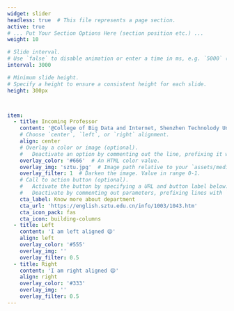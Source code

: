 ```yaml
---
widget: slider
headless: true  # This file represents a page section.
active: true
# ... Put Your Section Options Here (section position etc.) ...
weight: 10

# Slide interval.
# Use `false` to disable animation or enter a time in ms, e.g. `5000` (5s).
interval: 3000

# Minimum slide height.
# Specify a height to ensure a consistent height for each slide.
height: 300px



item:
  - title: Incoming Professor
    content: '@College of Big Data and Internet, Shenzhen Technolody University'
    # Choose `center`, `left`, or `right` alignment.
    align: center
    # Overlay a color or image (optional).
    #   Deactivate an option by commenting out the line, prefixing it with `#`.
    overlay_color: '#666'  # An HTML color value.
    overlay_img: 'sztu.jpg'  # Image path relative to your `assets/media/` folder
    overlay_filter: 1  # Darken the image. Value in range 0-1.
    # Call to action button (optional).
    #   Activate the button by specifying a URL and button label below.
    #   Deactivate by commenting out parameters, prefixing lines with `#`.
    cta_label: Know more about department
    cta_url: 'https://english.sztu.edu.cn/info/1003/1043.htm'
    cta_icon_pack: fas
    cta_icon: building-columns
  - title: Left
    content: 'I am left aligned 😄'
    align: left
    overlay_color: '#555'
    overlay_img: ''
    overlay_filter: 0.5
  - title: Right
    content: 'I am right aligned 😄'
    align: right
    overlay_color: '#333'
    overlay_img: ''
    overlay_filter: 0.5
---
```

